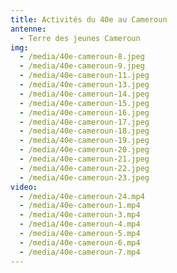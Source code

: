 ```yaml
---
title: Activités du 40e au Cameroun
antenne:
  - Terre des jeunes Cameroun
img:
  - /media/40e-cameroun-8.jpeg
  - /media/40e-cameroun-9.jpeg
  - /media/40e-cameroun-11.jpeg
  - /media/40e-cameroun-13.jpeg
  - /media/40e-cameroun-14.jpeg
  - /media/40e-cameroun-15.jpeg
  - /media/40e-cameroun-16.jpeg
  - /media/40e-cameroun-17.jpeg
  - /media/40e-cameroun-18.jpeg
  - /media/40e-cameroun-19.jpeg
  - /media/40e-cameroun-20.jpeg
  - /media/40e-cameroun-21.jpeg
  - /media/40e-cameroun-22.jpeg
  - /media/40e-cameroun-23.jpeg
video:
  - /media/40e-cameroun-24.mp4
  - /media/40e-cameroun-1.mp4
  - /media/40e-cameroun-3.mp4
  - /media/40e-cameroun-4.mp4
  - /media/40e-cameroun-5.mp4
  - /media/40e-cameroun-6.mp4
  - /media/40e-cameroun-7.mp4
---
```

